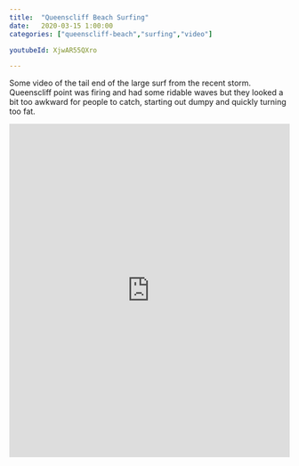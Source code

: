 ```yaml
---
title:  "Queenscliff Beach Surfing"
date:   2020-03-15 1:00:00
categories: ["queenscliff-beach","surfing","video"]

youtubeId: XjwAR55QXro

---
```


Some video of the tail end of the large surf from the recent storm. Queenscliff point was firing and had some ridable waves but they looked a bit too awkward for people to catch, starting out dumpy and quickly turning too fat.

<iframe width="100%" height="600px" src="https://www.youtube.com/embed/XjwAR55QXro" title="YouTube video player" frameborder="0" allow="accelerometer; autoplay; clipboard-write; encrypted-media; gyroscope; picture-in-picture; web-share" allowfullscreen></iframe>
